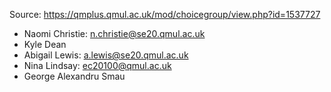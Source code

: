 Source: https://qmplus.qmul.ac.uk/mod/choicegroup/view.php?id=1537727

- Naomi Christie: n.christie@se20.qmul.ac.uk
- Kyle Dean
- Abigail Lewis: a.lewis@se20.qmul.ac.uk
- Nina Lindsay: ec20100@qmul.ac.uk
- George Alexandru Smau
